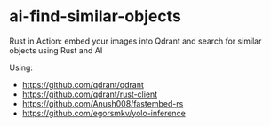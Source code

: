 # ai-find-similar-objects

Rust in Action: embed your images into Qdrant and search for similar objects using Rust and AI

Using:

- https://github.com/qdrant/qdrant
- https://github.com/qdrant/rust-client
- https://github.com/Anush008/fastembed-rs
- https://github.com/egorsmkv/yolo-inference
